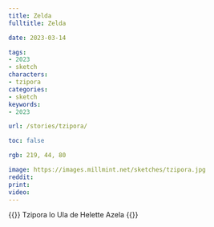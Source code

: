 ```yaml
---
title: Zelda
fulltitle: Zelda

date: 2023-03-14

tags: 
- 2023
- sketch
characters:
- tzipora
categories:
- sketch
keywords:
- 2023

url: /stories/tzipora/

toc: false

rgb: 219, 44, 80

image: https://images.millmint.net/sketches/tzipora.jpg
reddit:
print: 
video:
---
```

{{<note caption>}}
Tzipora lo Ula de Helette Azela
{{</note>}}